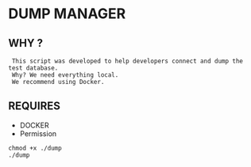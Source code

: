 # DUMP MANAGER

## WHY ?

```
 This script was developed to help developers connect and dump the test database. 
 Why? We need everything local.
 We recommend using Docker.
```

## REQUIRES

- DOCKER
- Permission

```
chmod +x ./dump
./dump
```